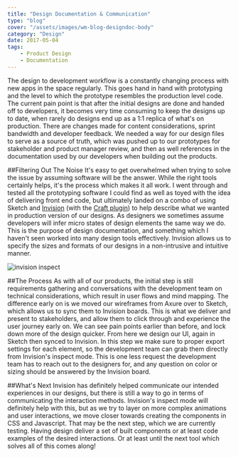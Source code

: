 ```yaml
---
title: "Design Documentation & Communication"
type: "blog"
cover: "/assets/images/wm-blog-designdoc-body"
category: "Design"
date: 2017-05-04
tags:
    - Product Design
    - Documentation
---
```

The design to development workflow is a constantly changing process with new apps in the space regularly. This goes hand in hand with prototyping and the level to which the prototype resembles the production level code. The current pain point is that after the initial designs are done and handed off to developers, it becomes very time consuming to keep the designs up to date, when rarely do designs end up as a 1:1 replica of what's on production. There are changes made for content considerations, sprint bandwidth and developer feedback. We needed a way for our design files to serve as a source of truth, which was pushed up to our prototypes for stakeholder and product manager review, and then as well references in the documentation used by our developers when building out the products.

##Filtering Out The Noise
It's easy to get overwhelmed when trying to solve the issue by assuming software will be the answer. While the right tools certainly helps, it's the process which makes it all work. I went through and tested all the prototyping software I could find as well as toyed with the idea of delivering front end code, but ultimately landed on a combo of using Sketch and [Invision](https://www.invisionapp.com/) (with the [Craft plugin](https://www.invisionapp.com/craft)) to help describe what we wanted in production version of our designs. As designers we sometimes assume developers will infer micro states of design elements the same way we do. This is the purpose of design documentation, and something which I haven't seen worked into many design tools effectively. Invision allows us to specify the sizes and formats of our designs in a non-intrusive and intuitive manner.  

![invision inspect](/assets/images/wm-blog-designdoc-body.jpg)

##The Process
As with all of our products, the initial step is still requirements gathering and conversations with the development team on technical considerations, which result in user flows and mind mapping. The difference early on is we moved our wireframes from Axure over to Sketch, which allows us to sync them to Invision boards. This is what we deliver and present to stakeholders, and allow them to click through and experience the user journey early on. We can see pain points earlier than before, and lock down more of the design quicker. From here we design our UI, again in Sketch then synced to Invision. In this step we make sure to proper export settings for each element, so the development team can grab them directly from Invision's inspect mode. This is one less request the development team has to reach out to the designers for, and any question on color or sizing should be answered by the Invision board.

##What's Next
Invision has definitely helped communicate our intended experiences in our designs, but there is still a way to go in terms of communicating the interaction methods. Invision's inspect mode will definitely help with this, but as we try to layer on more complex animations and user interactions, we move closer towards creating the components in CSS and Javascript. That may be the next step, which we are currently testing. Having design deliver a set of built components or at least code examples of the desired interactions. Or at least until the next tool which solves all of this comes along!
